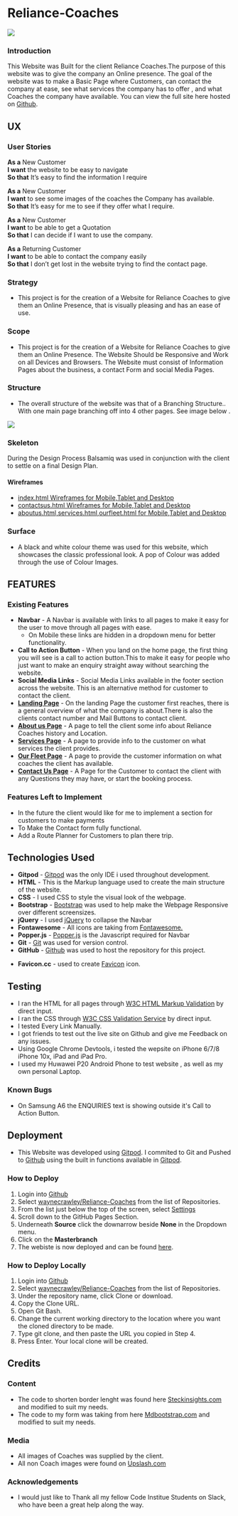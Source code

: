 # Reliance-Coaches
![](https://github.com/waynecrawley/Reliance-Coaches/blob/master/assets/images/websitemockup.jpg?raw=true)
### Introduction  
This Website was Built for the client Reliance Coaches.The purpose of this website was to give the company an Online presence.
The goal of the website was to make a Basic Page where Customers, can contact the company at ease, see what services the company has to  offer ,
and what Coaches the company have available. You can view the full site here hosted on [Github](https://waynecrawley.github.io/Reliance-Coaches/).
## UX
### User Stories


**As a** New Customer  
**I want** the website to be easy to navigate  
**So that** It’s easy to find the information I require

**As a** New Customer  
**I want** to see some images of the coaches the Company has available.  
**So that** It’s easy for me to see if they offer what I require.  

**As a** New Customer  
**I want** to be able to get  a Quotation  
**So that** I can decide if I want to use the company.  

**As a** Returning Customer  
**I want** to be able to contact the company easily  
**So that** I don’t get lost in the website trying to find the contact page.

### Strategy
+ This project is for the creation of a Website for Reliance Coaches to give them an Online Presence, that is visually pleasing and has an ease of use.
### Scope
+ This project is for the creation of a Website for Reliance Coaches to give them an Online Presence.  The Website Should be Responsive and Work on all Devices and Browsers. The Website must consist of Information Pages about the business, a contact Form and social Media Pages.
### Structure
+ The overall structure of the website was that of a Branching Structure.. With one main page branching off into 4 other pages. See image below . 

![](https://github.com/waynecrawley/Reliance-Coaches/blob/master/assets/images/structure.png)
### Skeleton
 During the Design Process Balsamiq was used in conjunction with the client to settle on a final Design Plan.

#### Wireframes
+ [index.html Wireframes for Mobile,Tablet and Desktop](https://github.com/waynecrawley/Reliance-Coaches/blob/master/wireframes/indexhtml-wireframe.png)
+ [contactsus.html Wireframes for Mobile,Tablet and Desktop]()
+ [aboutus.html,services.html,ourfleet.html for Mobile,Tablet and Desktop]()

### Surface
+ A black and white colour theme was used for this website, which  showcases the classic professional look. A pop of Colour was added  through the use of Colour Images.


## FEATURES
### Existing Features
+ **Navbar** - A Navbar is available with links to all pages to make it easy for the user to move through all pages with ease.
  * On Mobile these links are hidden in a dropdown menu for better functionality.
+ **Call to Action Button** - When you land on the home page, the first thing you will see is a call to action button.This to make it easy for people who just want to make an enquiry straight away without searching the website.
+ **Social Media Links** - Social Media Links available in the footer section across the website. This is an alternative method for customer to contact the client.
+ [**Landing Page**](https://waynecrawley.github.io/Reliance-Coaches/index.html) - On the landing Page the customer first reaches, there is a general overview of what the company is about.There is also the clients contact number and Mail Buttons to contact client.
+ [**About us Page**](https://waynecrawley.github.io/Reliance-Coaches/aboutus.html) - A page to tell the client some info about Reliance Coaches history and Location.
+ [**Services Page**](https://waynecrawley.github.io/Reliance-Coaches/services.html) - A page to provide info to the customer on what services the client provides.
+ [**Our Fleet Page**](https://waynecrawley.github.io/Reliance-Coaches/ourfleet.html) - A page to provide the customer information on what coaches the client has available.
+ [**Contact Us Page**](https://waynecrawley.github.io/Reliance-Coaches/contactus.html) - A Page for the Customer to contact the client with any Questions they may have, or start the booking process.

### Features Left to Implement
+ In the future the client would like for me to implement a section for customers to make payments
+ To Make the Contact form fully functional.
+ Add a Route Planner for Customers to plan there trip.
## Technologies Used
+ **Gitpod** - [Gitpod](https://www.gitpod.io/) was the only IDE i used throughout development.
+ **HTML** - This is the Markup language used to create the main structure of the website.
+ **CSS** - I used CSS to style the visual look of the webpage.
+ **Bootstrap** - [Bootstrap](https://getbootstrap.com/) was used to help make the Webpage Responsive over different screensizes.
+ **jQuery** - I used [jQuery](https://jquery.com/) to collapse the Navbar 
+ **Fontawesome** - All icons are taking from [Fontawesome.](https://fontawesome.com/)
+ **Popper.js** - [Popper.js]() is the Javascript required for Navbar      
+ **Git** -  [Git]() was used for version control.
+ **GitHub** - [Github]() was used to host the repository for this project.
* **Favicon.cc** - used to create [Favicon]() icon.                                                   

## Testing
+ I ran the HTML for all pages through [W3C HTML Markup Validation](https://validator.w3.org/) by direct input.
+ I ran the CSS through [W3C CSS Validation Service](http://www.css-validator.org/) by direct input.
+ I tested Every Link Manually.
+ I got friends to test out the live site on Github and give me Feedback on any issues.
+ Using Google Chrome Devtools, i tested the wepsite on iPhone 6/7/8 iPhone 10x, iPad and iPad Pro.
+ I used my Huwawei P20 Android Phone to test website , as well as my own personal Laptop.

### Known Bugs
+ On Samsung A6 the ENQUIRIES text is showing outside it's Call to Action Button.
## Deployment
+ This Website was developed using [Gitpod](https://www.gitpod.io/). I commited to Git and Pushed to [Github](https://github.com/)
using the built in functions available in [Gitpod](https://www.gitpod.io/).
### How to Deploy
1. Login into [Github](https://github.com/)
2. Select [waynecrawley/Reliance-Coaches](https://github.com/waynecrawley/Reliance-Coaches) from the list of Repositories.
3. From the list just below the top of the screen, select [Settings ](https://github.com/waynecrawley/resume-project/settings)
4. Scroll down to the GitHub Pages Section.
5. Underneath **Source** click the downarrow beside  **None**  in the Dropdown menu.
6. Click on the **Masterbranch**
7. The webiste is now deployed and can be found [here](https://waynecrawley.github.io/Reliance-Coaches/index.html).

### How to Deploy Locally
1. Login into [Github](https://github.com/)
2. Select [waynecrawley/Reliance-Coaches](https://github.com/waynecrawley/Reliance-Coaches) from the list of Repositories.
3. Under the repository name, click Clone or download.
4. Copy the Clone URL.
5. Open Git Bash.
6. Change the current working directory to the location where you want the cloned directory to be made.
7. Type git clone, and then paste the URL you copied in Step 4.
8. Press Enter. Your local clone will be created.
## Credits
### Content

+ The code to shorten border lenght was found here [Steckinsights.com](https://www.steckinsights.com/shorten-length-border-bottom-pure-css/) and modified to suit my needs.
+ The code to my form was taking from here [Mdbootstrap.com](https://mdbootstrap.com/docs/jquery/forms/basic/) and modified to suit my needs.
### Media
+ All images of Coaches was supplied by the client.
+ All non Coach images were found on [Upslash.com](https://unsplash.com/)
### Acknowledgements
+ I would just like to Thank all my fellow Code Institue Students on Slack, who have been a great
help along the way.
